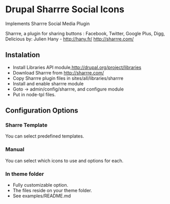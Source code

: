 # Drupal Sharrre Social Icons
 
 Implements Sharrre Social Media Plugin 
 
 Sharrre, a plugin for sharing buttons : Facebook, Twitter, Google Plus, Digg, Delicious
 by: Julien Hany - http://hany.fr/
 http://sharrre.com/

## Instalation

- Install Libraries API module,http://drupal.org/project/libraries
- Download Sharrre from http://sharrre.com/ 
- Copy Sharrre plugin files in sites/all/libraries/sharrre
- Install and enable sharrre module
- Goto -> admin/config/sharrre, and configure module
- Put  <?php print render($sharrre_icons);?> in node-tpl files.

## Configuration Options

### Sharre Template

  You can select predefined templates.

### Manual

 You can select which icons to use and options for each.

### In theme folder

 - Fully customizable option.
 - The files reside on your theme folder.
 - See examples/README.md 
 

 
 
